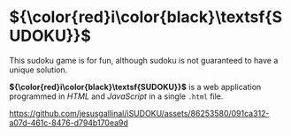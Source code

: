 # ${\color{red}i\color{black}\textsf{SUDOKU}}$
This sudoku game is for fun, although sudoku is not guaranteed to have a unique solution.

**${\color{red}i\color{black}\textsf{SUDOKU}}$** is a web application programmed in *HTML* and *JavaScript* in a single `.html` file.

https://github.com/jesusgallinal/iSUDOKU/assets/86253580/091ca312-a07d-461c-8476-d794b170ea9d
